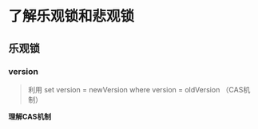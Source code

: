 # 了解乐观锁和悲观锁

## 乐观锁

### version
> 利用 set version = newVersion where version = oldVersion （CAS机制）

**理解CAS机制**
 